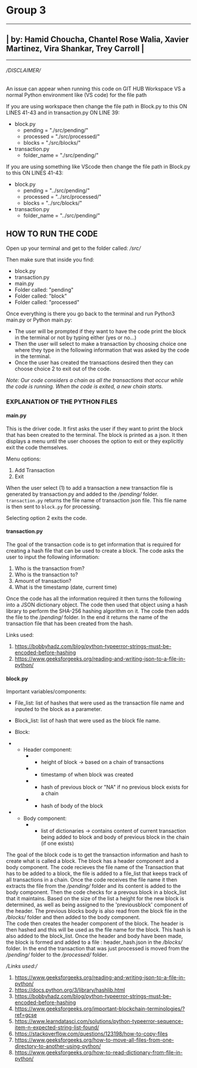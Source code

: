 
# Group 3

####
  --------------------------------------------------------------------------------------
  | by: Hamid Choucha, Chantel Rose Walia, Xavier Martinez, Vira Shankar, Trey Carroll |
  --------------------------------------------------------------------------------------
---------------------------------------------------------------------------------------------------
###### */DISCLAIMER/*

An issue can appear when running this code on GIT HUB Workspace VS a normal Python environment like (VS code) for the file path
    
If you are using workspace then change the file path in Block.py to this ON LINES 41-43 and in transaction.py ON LINE 39:
* block.py
    - pending = "./src/pending/"
    - processed = "./src/processed/"
    - blocks = "./src/blocks/"
* transaction.py
    - folder_name = "./src/pending/"

If you are using something like VScode then change the file path in Block.py to this ON LINES 41-43:
* block.py
    - pending = "../src/pending/"
    - processed = "../src/processed/"
    - blocks = "../src/blocks/"
* transaction.py
    - folder_name = "../src/pending/"


## HOW TO RUN THE CODE
Open up your terminal and get to the folder called: */src/*

Then make sure that inside you find:
* block.py 
* transaction.py
* main.py
* Folder called: "pending"
* Folder called: "block"
* Folder called: "processed"

Once everything is there you go back to the terminal and run Python3 main.py or Python main.py:
* The user will be prompted if they want to have the code print the block in the terminal or not by typing either (yes or no...)
* Then the user will select to make a transaction by choosing choice one where they type in the following information that was asked by the code in the terminal.
* Once the user has created the transactions desired then they can choose choice 2 to exit out of the code.

*Note: Our code considers a chain as all the transactions that occur while the code is running. When the code is exited, a new chain starts.*


### EXPLANATION OF THE PYTHON FILES 


#### main.py
This is the driver code. 
It first asks the user if they want to print the block that has been created to the terminal. The block is printed as a json.
It then displays a menu until the user chooses the option to exit or they explicitly exit the code themselves.

Menu options:
1. Add Transaction
2. Exit 

When the user select (1) to add a transaction a new transaction file is generated by transaction.py and added to the */pending/* folder.
```transaction.py``` returns the file name of transaction json file.
This file name is then sent to ```block.py``` for processing. 

Selecting option 2 exits the code.


#### transaction.py
The goal of the transaction code is to get information that is required for creating a hash file that can be used to create a block.
The code asks the user to input the following information:
1. Who is the transaction from?
2. Who is the transaction to?
3. Amount of transaction?
4. What is the timestamp (date, current time)

Once the code has all the information required it then turns the following into a JSON dictionary object. The code then 
used that object using a hash library to perform the SHA-256 hashing algorithm on it. 
The code then adds the file to the /*pending/* folder.
In the end it returns the name of the transaction file that has been created from the hash.

Links used:
1. https://bobbyhadz.com/blog/python-typeerror-strings-must-be-encoded-before-hashing
2. https://www.geeksforgeeks.org/reading-and-writing-json-to-a-file-in-python/


#### block.py 
Important variables/components:
- File_list: list of hashes that were used as the transaction file name and inputed to the block as a parameter.
- Block_list: list of hash that were used as the block file name.
- Block:
- - Header component: 
    * * height of block -> based on a chain of transactions
    * * timestamp of when block was created 
    * * hash of previous block or "NA" if no previous block exists for a chain
    * * hash of body of the block

- - Body component:
    * * list of dictionaries -> contains content of current transaction being added to block and body of previous block in the chain (if one exists)

The goal of the block code is to get the transaction information and hash to create what is called a block. 
The block has a header component and a body component. The code recieves the file name of the Transaction that 
has to be added to a block, the file is added to a file_list that keeps track of all transactions in a chain. 
Once the code receives the file name it then extracts the file from the */pending/* folder and its content is added to the body component.
Then the code checks for a prevous block in a block_list that it maintains. Based on the size of the list a height for the new block is determined, 
as well as being assigned to the 'previousblock' component of the header. 
The previous blocks body is also read from the block file in the */blocks/* folder and then added to the body component.   
The code then creates the header component of the block. The header is then hashed and this will be used as the file name for the block. 
This hash is also added to the block_list.
Once the header and body have been made, the block is formed and added to a file : header_hash.json in the */blocks/* folder.
In the end the transaction that was just processed is moved from the */pending/* folder to the */processed/* folder.

*/Links used:/*
1. https://www.geeksforgeeks.org/reading-and-writing-json-to-a-file-in-python/
2. https://docs.python.org/3/library/hashlib.html
3. https://bobbyhadz.com/blog/python-typeerror-strings-must-be-encoded-before-hashing
4. https://www.geeksforgeeks.org/important-blockchain-terminologies/?ref=gcse
5. https://www.learndatasci.com/solutions/python-typeerror-sequence-item-n-expected-string-list-found/
6. https://stackoverflow.com/questions/123198/how-to-copy-files
7. https://www.geeksforgeeks.org/how-to-move-all-files-from-one-directory-to-another-using-python/
8. https://www.geeksforgeeks.org/how-to-read-dictionary-from-file-in-python/
